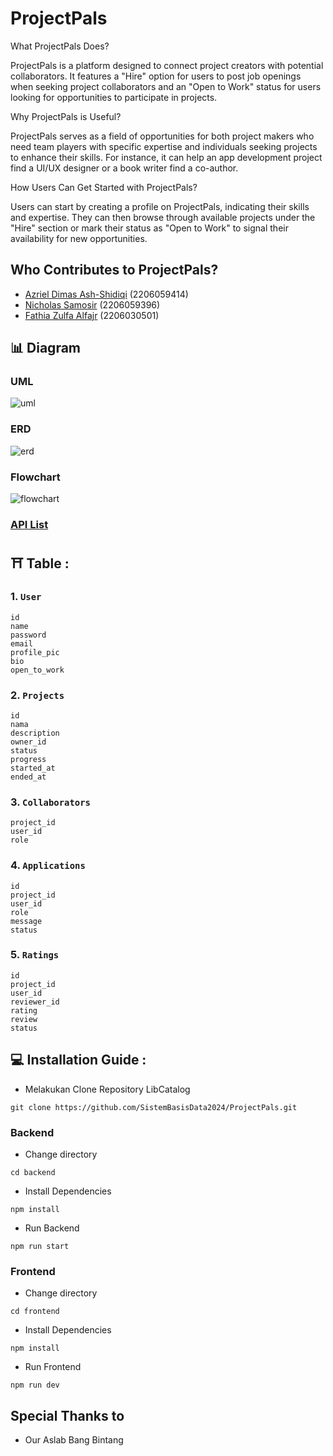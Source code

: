 # ProjectPals 

What ProjectPals Does?

ProjectPals is a platform designed to connect project creators with potential collaborators. It features a "Hire" option for users to post job openings when seeking project collaborators and an "Open to Work" status for users looking for opportunities to participate in projects.

Why ProjectPals is Useful?

ProjectPals serves as a field of opportunities for both project makers who need team players with specific expertise and individuals seeking projects to enhance their skills. For instance, it can help an app development project find a UI/UX designer or a book writer find a co-author.

How Users Can Get Started with ProjectPals?

Users can start by creating a profile on ProjectPals, indicating their skills and expertise. They can then browse through available projects under the "Hire" section or mark their status as "Open to Work" to signal their availability for new opportunities.


## Who Contributes to ProjectPals?

- [Azriel Dimas Ash-Shidiqi](https://github.com/AzDimas) (2206059414)
- [Nicholas Samosir](https://github.com/Exorthe) (2206059396)
- [Fathia Zulfa Alfajr](https://github.com/fathialfajr) (2206030501)


## :bar_chart: Diagram

### UML
![uml](https://github.com/SistemBasisData2024/ProjectPals/blob/main/image/uml.jpg?raw=true)

### ERD
![erd](https://github.com/SistemBasisData2024/ProjectPals/blob/main/image/erd.jpg?raw=true)

### Flowchart
![flowchart](https://github.com/SistemBasisData2024/ProjectPals/blob/main/image/flowchart.jpg?raw=true)

### [API List](https://docs.google.com/spreadsheets/d/1xK7s0XFgYpYQvRbd7losJbM0iIrn374As9btCa5gc88/edit?gid=0#gid=0)

## ⛩ Table : 

### 1. `User`
```
id
name
password
email
profile_pic
bio
open_to_work
```

### 2. `Projects`
```
id
nama
description
owner_id
status
progress
started_at
ended_at
```

### 3. `Collaborators`
```
project_id
user_id
role
```

### 4. `Applications`
```
id
project_id
user_id
role
message
status
```

### 5. `Ratings`
```
id
project_id
user_id
reviewer_id
rating
review
status
```


## 💻 Installation Guide : 
- Melakukan Clone Repository LibCatalog
```
git clone https://github.com/SistemBasisData2024/ProjectPals.git
```

### Backend
- Change directory 
```
cd backend
```
- Install Dependencies
```
npm install
```

- Run Backend
```
npm run start

```


### Frontend
- Change directory 
```
cd frontend
```
- Install Dependencies
```
npm install
```

- Run Frontend
```
npm run dev

```

## Special Thanks to
- Our Aslab Bang Bintang
